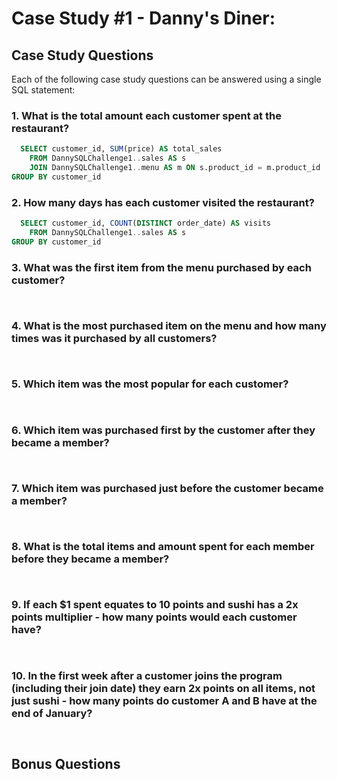 # Case Study #1 - Danny's Diner:

## Case Study Questions

Each of the following case study questions can be answered using a single SQL statement:

### 1.  What is the total amount each customer spent at the restaurant?

````sql
  SELECT customer_id, SUM(price) AS total_sales
    FROM DannySQLChallenge1..sales AS s
    JOIN DannySQLChallenge1..menu AS m ON s.product_id = m.product_id
GROUP BY customer_id
````

### 2.  How many days has each customer visited the restaurant?

````sql
  SELECT customer_id, COUNT(DISTINCT order_date) AS visits
    FROM DannySQLChallenge1..sales AS s
GROUP BY customer_id
````

### 3.  What was the first item from the menu purchased by each customer?

````sql



````

### 4.  What is the most purchased item on the menu and how many times was it purchased by all customers?

````sql



````

### 5.  Which item was the most popular for each customer?

````sql



````

### 6.  Which item was purchased first by the customer after they became a member?

````sql



````

### 7.  Which item was purchased just before the customer became a member?

````sql



````

### 8.  What is the total items and amount spent for each member before they became a member?

````sql



````

### 9.  If each $1 spent equates to 10 points and sushi has a 2x points multiplier - how many points would each customer have?

````sql



````

### 10. In the first week after a customer joins the program (including their join date) they earn 2x points on all items, not just sushi - how many points do customer A and B have at the end of January?

````sql



````


## Bonus Questions

